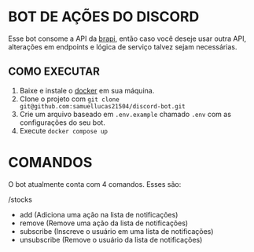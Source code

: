 # BOT DE AÇÕES DO DISCORD

Esse bot consome a API da [brapi](https://brapi.dev/), então caso você deseje usar outra API, alterações em endpoints e lógica de serviço talvez sejam necessárias.

## COMO EXECUTAR

1. Baixe e instale o [docker](https://www.docker.com/) em sua máquina.
2. Clone o projeto com `git clone git@github.com:samuellucas21504/discord-bot.git`
3. Crie um arquivo baseado em `.env.example` chamado `.env` com as configurações do seu bot.
4. Execute `docker compose up`

# COMANDOS

O bot atualmente conta com 4 comandos. Esses são:

/stocks
  - add (Adiciona uma ação na lista de notificações)
  - remove (Remove uma ação da lista de notificações)
  - subscribe (Inscreve o usuário em uma lista de notificações)
  - unsubscribe (Remove o usuário da lista de notificações)
